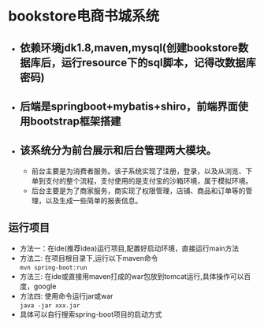 # bookstore电商书城系统  
- ## 依赖环境jdk1.8,maven,mysql(创建bookstore数据库后，运行resource下的sql脚本，记得改数据库密码)
- ## 后端是springboot+mybatis+shiro，前端界面使用bootstrap框架搭建  
- ## 该系统分为前台展示和后台管理两大模块。  
  - 前台主要是为消费者服务。该子系统实现了注册，登录，以及从浏览、下单到支付的整个流程，支付使用的是支付宝的沙箱环境，属于模拟环境。  
  - 后台主要是为了商家服务，商实现了权限管理，店铺、商品和订单等的管理，以及生成一些简单的报表信息。  
## 运行项目
- 方法一：在ide(推荐idea)运行项目,配置好启动环境，直接运行main方法
- 方法二: 在项目根目录下,运行以下maven命令  
  ```mvn spring-boot:run```
- 方法三: 在ide或直接用maven打成的war包放到tomcat运行,具体操作可以百度，google
- 方法四: 使用命令运行jar或war  
  ```java -jar xxx.jar```
- 具体可以自行搜索spring-boot项目的启动方式
